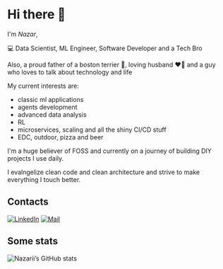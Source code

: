 # Hi there 👋

I'm *Nazar*,

💻 Data Scientist, ML Engineer, Software Developer and a Tech Bro

Also, a proud father of a boston terrier 🐶, loving husband ❤️‍🔥 and a guy who loves to talk about technology and life

My current interests are:

- classic ml applications
- agents development
- advanced data analysis
- RL
- microservices, scaling and all the shiny CI/CD stuff
- EDC, outdoor, pizza and beer

I'm a huge believer of FOSS and currently on a journey of building DIY projects I use daily.

I evalngelize clean code and clean architecture and strive to make everything I touch better. 


## Contacts

[![LinkedIn](https://img.shields.io/badge/-LinkedIn-black?style=flat-square&logo=Linkedin&logoColor=blue)](https://www.linkedin.com/in/nazariinyzhnyk/)
[![Mail](https://img.shields.io/badge/-Email-grey?style=flat-square&logo=gmail&logoColor=red)](mailto:nazar.nyzhnyk@gmail.com)


## Some stats 

![Nazarii’s GitHub stats](https://github-readme-stats.vercel.app/api?username=nazariinyzhnyk&show_icons=true&theme=tokyonight)
